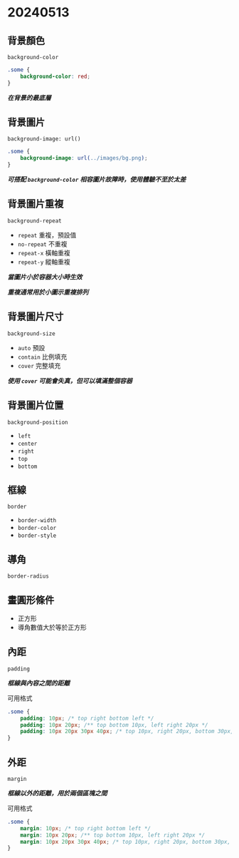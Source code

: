 # 20240513

## 背景顏色

`background-color`

```css
.some {
    background-color: red;
}
```

***在背景的最底層***

## 背景圖片

`background-image: url()`

```css
.some {
    background-image: url(../images/bg.png);
}
```

***可搭配 `background-color` 相容圖片故障時，使用體驗不至於太差***

## 背景圖片重複

`background-repeat`

- `repeat` 重複，預設值
- `no-repeat` 不重複
- `repeat-x` 橫軸重複
- `repeat-y` 縱軸重複

***當圖片小於容器大小時生效***

***重複通常用於小圖示重複排列***

## 背景圖片尺寸

`background-size`

- `auto` 預設
- `contain` 比例填充
- `cover` 完整填充

***使用 `cover` 可能會失真，但可以填滿整個容器***

## 背景圖片位置

`background-position`

- `left`
- `center`
- `right`
- `top`
- `bottom`

## 框線

`border`

- `border-width`
- `border-color`
- `border-style`

## 導角

`border-radius`

## 畫圓形條件

- 正方形
- 導角數值大於等於正方形

## 內距

`padding`

***框線與內容之間的距離***

可用格式

```css
.some {
    padding: 10px; /* top right bottom left */
    padding: 10px 20px; /** top bottom 10px, left right 20px */
    padding: 10px 20px 30px 40px; /* top 10px, right 20px, bottom 30px, left 40px */
}
```

## 外距

`margin`

***框線以外的距離，用於兩個區塊之間***

可用格式

```css
.some {
    margin: 10px; /* top right bottom left */
    margin: 10px 20px; /** top bottom 10px, left right 20px */
    margin: 10px 20px 30px 40px; /* top 10px, right 20px, bottom 30px, left 40px */
}
```